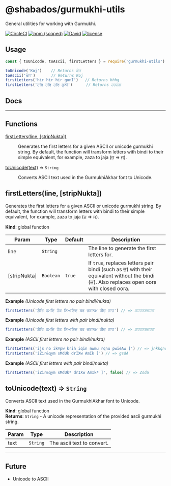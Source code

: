 <!-- Do not modify README.md, instead modify README.hbs -->

# @shabados/gurmukhi-utils

General utilities for working with Gurmukhi.

[![CircleCI](https://img.shields.io/circleci/project/github/ShabadOS/gurmukhi-utils.svg?style=for-the-badge)](https://circleci.com/gh/ShabadOS/gurmukhi-utils)
[![npm (scoped)](https://img.shields.io/npm/v/@shabados/gurmukhi-utils.svg?style=for-the-badge)](https://www.npmjs.com/package/@shabados/gurmukhi-utils)
[![David](https://img.shields.io/david/ShabadOS/gurmukhi-utils.svg?style=for-the-badge)](<>)
[![license](https://img.shields.io/github/license/ShabadOS/gurmukhi-utils.svg?style=for-the-badge)](<>)

## Usage

```javascript
const { toUnicode, toAscii, firstLetters } = require('gurmukhi-utils')

toUnicode('Koj')    // Returns ਖੋਜ
toAscii('ਖੋਜ')       // Returns Koj
firstLetters('hir hir hir gunI')   // Returns hhhg
firstLetters('ਹਰਿ ਹਰਿ ਹਰਿ ਗੁਨੀ')      // Returns ਹਹਹਗ
```

## Docs

* * *

## Functions

<dl>
<dt><a href="#firstLetters">firstLetters(line, [stripNukta])</a></dt>
<dd><p>Generates the first letters for a given ASCII or unicode gurmukhi string.
By default, the function will transform letters with bindi to their simple equivalent,
for example, zaza to jaja (ਜ਼ =&gt; ਜ).</p>
</dd>
<dt><a href="#toUnicode">toUnicode(text)</a> ⇒ <code>String</code></dt>
<dd><p>Converts ASCII text used in the GurmukhiAkhar font to Unicode.</p>
</dd>
</dl>

<a name="firstLetters"></a>

## firstLetters(line, [stripNukta])
Generates the first letters for a given ASCII or unicode gurmukhi string.
By default, the function will transform letters with bindi to their simple equivalent,
for example, zaza to jaja (ਜ਼ => ਜ).

**Kind**: global function  

| Param | Type | Default | Description |
| --- | --- | --- | --- |
| line | <code>String</code> |  | The line to generate the first letters for. |
| [stripNukta] | <code>Boolean</code> | <code>true</code> | If `true`, replaces letters pair bindi (such as ਜ਼) with their equivalent without the bindi (ਜ). Also replaces open oora with closed oora. |

**Example** *(Unicode first letters no pair bindi/nukta)*  
```js
firstLetters('ਗ਼ੈਰਿ ਹਮਦਿ ਹੱਕ ਨਿਆਇਦ ਬਰ ਜ਼ਬਾਨਮ ਹੀਚ ਗਾਹ') // => ਗਹਹਨਬਜਹਗ
```
**Example** *(Unicode first letters with pair bindi/nukta)*  
```js
firstLetters('ਗ਼ੈਰਿ ਹਮਦਿ ਹੱਕ ਨਿਆਇਦ ਬਰ ਜ਼ਬਾਨਮ ਹੀਚ ਗਾਹ') // => ਗ਼ਹਹਨਬਜ਼ਹਗ
```
**Example** *(ASCII first letters no pair bindi/nukta)*  
```js
firstLetters('ijs no ik®pw krih iqin nwmu rqnu pwieAw ]') // => jnkkqnrp
firstLetters('iZir&qym sMdUk drIXw AmIk ]') // => gsdA
```
**Example** *(ASCII first letters with pair bindi/nukta)*  
```js
firstLetters('iZir&qym sMdUk* drIXw AmIk* ]', false) // => Zsda
```
<a name="toUnicode"></a>

## toUnicode(text) ⇒ <code>String</code>
Converts ASCII text used in the GurmukhiAkhar font to Unicode.

**Kind**: global function  
**Returns**: <code>String</code> - A unicode representation of the provided ascii gurmukhi string.  

| Param | Type | Description |
| --- | --- | --- |
| text | <code>String</code> | The ascii text to convert. |


* * *

## Future

-   Unicode to ASCII
